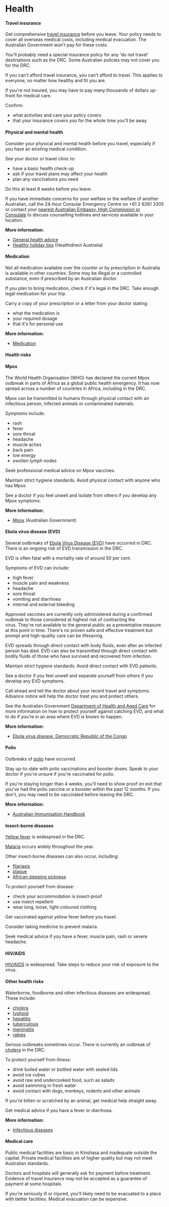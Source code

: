 # Health

#### Travel insurance

Get comprehensive [travel insurance](/node/149) before you leave. Your policy needs to cover all overseas medical costs, including medical evacuation. The Australian Government won't pay for these costs.

You'll probably need a special insurance policy for any 'do not travel' destinations such as the DRC. Some Australian policies may not cover you for the DRC.

If you can't afford travel insurance, you can't afford to travel. This applies to everyone, no matter how healthy and fit you are.

If you're not insured, you may have to pay many thousands of dollars up-front for medical care.

Confirm:

* what activities and care your policy covers
* that your insurance covers you for the whole time you'll be away

#### Physical and mental health

Consider your physical and mental health before you travel, especially if you have an existing medical condition.

See your doctor or travel clinic to:

* have a basic health check-up
* ask if your travel plans may affect your health
* plan any vaccinations you need

Do this at least 8 weeks before you leave.

If you have immediate concerns for your welfare or the welfare of another Australian, call the 24-hour Consular Emergency Centre on +61 2 6261 3305 or contact your [nearest Australian Embassy, High Commission or Consulate](https://www.dfat.gov.au/about-us/our-locations/missions/our-embassies-and-consulates-overseas) to discuss counselling hotlines and services available in your location.

**More information:**

* [General health advice](/before-you-go/health "Taking care of your health")
* [Healthy holiday tips](https://www.healthdirect.gov.au/healthy-holiday-tips-infographic) (Healthdirect Australia)

#### Medication

Not all medication available over the counter or by prescription in Australia is available in other countries. Some may be illegal or a controlled substance, even if prescribed by an Australian doctor.

If you plan to bring medication, check if it's legal in the DRC. Take enough legal medication for your trip.

Carry a copy of your prescription or a letter from your doctor stating:

* what the medication is
* your required dosage
* that it's for personal use

**More information:**

* [Medication](/node/26)

#### Health risks

#### Mpox

The World Health Organisation (WHO) has declared the current Mpox outbreak in parts of Africa as a global public health emergency. It has now spread across a number of countries in Africa, including in the DRC.

Mpox can be transmitted to humans through physical contact with an infectious person, infected animals or contaminated materials.

Symptoms include:

* rash
* fever
* sore throat
* headache
* muscle aches
* back pain
* low energy
* swollen lymph nodes

Seek professional medical advice on Mpox vaccines.

Maintain strict hygiene standards. Avoid physical contact with anyone who has Mpox.

See a doctor if you feel unwell and isolate from others if you develop any Mpox symptoms.

**More information:**

* [Mpox](https://www.cdc.gov.au/topics/mpox-monkeypox) (Australian Government)

#### Ebola virus disease (EVD)

Several outbreaks of [Ebola Virus Disease (EVD)](https://www.who.int/news-room/fact-sheets/detail/ebola-virus-disease) have occurred in DRC. There is an ongoing risk of EVD transmission in the DRC.

EVD is often fatal with a mortality rate of around 50 per cent.

Symptoms of EVD can include:

* high fever
* muscle pain and weakness
* headache
* sore throat
* vomiting and diarrhoea
* internal and external bleeding

Approved vaccines are currently only administered during a confirmed outbreak to those considered at highest risk of contracting the virus. They're not available to the general public as a preventative measure at this point in time. There's no proven safe and effective treatment but prompt and high-quality care can be lifesaving.

EVD spreads through direct contact with body fluids, even after an infected person has died. EVD can also be transmitted through direct contact with bodily fluids of those who have survived and recovered from infection.

Maintain strict hygiene standards. Avoid direct contact with EVD patients.

See a doctor if you feel unwell and separate yourself from others if you develop any EVD symptoms.

Call ahead and tell the doctor about your recent travel and symptoms. Advance notice will help the doctor treat you and protect others.

See the Australian Government [Department of Health and Aged Care](https://www.health.gov.au/resources/collections/ebola-resources) for more information on how to protect yourself against catching EVD, and what to do if you’re in an area where EVD is known to happen.

**More information:**

* [Ebola virus disease, Democratic Republic of the Congo](https://www.who.int/news-room/fact-sheets/detail/ebola-virus-disease)

#### Polio

Outbreaks of [polio](https://www.who.int/news-room/fact-sheets/detail/poliomyelitis) have occurred.

Stay up-to-date with polio vaccinations and booster doses. Speak to your doctor if you're unsure if you're vaccinated for polio.

If you're staying longer than 4 weeks, you'll need to show proof on exit that you've had the polio vaccine or a booster within the past 12 months. If you don't, you may need to be vaccinated before leaving the DRC.

**More information:**

* [Australian Immunisation Handbook](https://immunisationhandbook.health.gov.au/)

#### Insect-borne diseases

[Yellow fever](http://www.health.gov.au/internet/main/publishing.nsf/Content/health-pubhlth-strateg-communic-factsheets-yellow.htm) is widespread in the DRC.

[Malaria](https://www.who.int/news-room/fact-sheets/detail/malaria) occurs widely throughout the year.

Other insect-borne diseases can also occur, including:

* [filariasis](https://www.who.int/news-room/fact-sheets/detail/lymphatic-filariasis)
* [plague](https://www.who.int/news-room/fact-sheets/detail/plague)
* [African sleeping sickness](https://www.who.int/news-room/fact-sheets/detail/trypanosomiasis-human-african-(sleeping-sickness))

To protect yourself from disease:

* check your accommodation is insect-proof
* use insect repellent
* wear long, loose, light-coloured clothing

Get vaccinated against yellow fever before you travel.

Consider taking medicine to prevent malaria.

Seek medical advice if you have a fever, muscle pain, rash or severe headache.

#### HIV/AIDS

[HIV/AIDS](https://www.who.int/news-room/fact-sheets/detail/hiv-aids) is widespread. Take steps to reduce your risk of exposure to the virus.

#### Other health risks

Waterborne, foodborne and other infectious diseases are widespread. These include:

* [cholera](https://www.who.int/news-room/fact-sheets/detail/cholera)
* [typhoid](https://www.who.int/immunization/diseases/typhoid/en/)
* [hepatitis](https://www.who.int/hepatitis/en/)
* [tuberculosis](https://www.who.int/news-room/fact-sheets/detail/tuberculosis)
* [meningitis](https://www.who.int/emergencies/diseases/meningitis/en/)
* [rabies](https://www.who.int/news-room/fact-sheets/detail/rabies)

Serious outbreaks sometimes occur. There is currently an outbreak of [cholera](https://www.who.int/news-room/fact-sheets/detail/cholera) in the DRC.

To protect yourself from illness:

* drink boiled water or bottled water with sealed lids
* avoid ice cubes
* avoid raw and undercooked food, such as salads
* avoid swimming in fresh water
* avoid contact with dogs, monkeys, rodents and other animals

If you're bitten or scratched by an animal, get medical help straight away.

Get medical advice if you have a fever or diarrhoea.

**More information:**

* [Infectious diseases](/node/348)

#### Medical care

Public medical facilities are basic in Kinshasa and inadequate outside the capital. Private medical facilities are of higher quality but may not meet Australian standards.

Doctors and hospitals will generally ask for payment before treatment. Evidence of travel insurance may not be accepted as a guarantee of payment at some hospitals.

If you're seriously ill or injured, you'll likely need to be evacuated to a place with better facilities. Medical evacuation can be expensive.